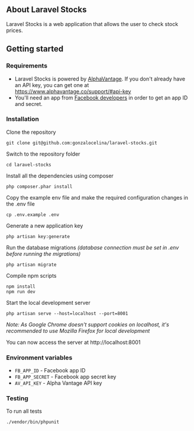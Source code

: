 ## About Laravel Stocks

Laravel Stocks is a web application that allows the user to check stock prices.

## Getting started

### Requirements

* Laravel Stocks is powered by [AlphaVantage](https://www.alphavantage.co/). If you don't already have an API key, you can get one at https://www.alphavantage.co/support/#api-key
* You'll need an app from [Facebook developers](https://developers.facebook.com/) in order to get an app ID and secret.

### Installation

Clone the repository

    git clone git@github.com:gonzalocelina/laravel-stocks.git

Switch to the repository folder

    cd laravel-stocks

Install all the dependencies using composer

    php composer.phar install

Copy the example env file and make the required configuration changes in the .env file

    cp .env.example .env

Generate a new application key

    php artisan key:generate

Run the database migrations *(database connection must be set in .env before running the migrations)*

    php artisan migrate
    
Compile npm scripts

    npm install
    npm run dev

Start the local development server

    php artisan serve --host=localhost --port=8001
    
*Note: As Google Chrome doesn't support cookies on localhost, it's recommended to use Mozilla Firefox for local development*

You can now access the server at http://localhost:8001


### Environment variables

- `FB_APP_ID` - Facebook app ID
- `FB_APP_SECRET` - Facebook app secret key
- `AV_API_KEY` - Alpha Vantage API key

### Testing

To run all tests

    ./vendor/bin/phpunit

